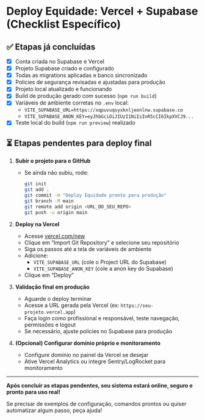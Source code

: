 # Deploy Equidade: Vercel + Supabase (Checklist Específico)

## ✅ Etapas já concluídas
- [x] Conta criada no Supabase e Vercel
- [x] Projeto Supabase criado e configurado
- [x] Todas as migrations aplicadas e banco sincronizado
- [x] Policies de segurança revisadas e ajustadas para produção
- [x] Projeto local atualizado e funcionando
- [x] Build de produção gerado com sucesso (`npm run build`)
- [x] Variáveis de ambiente corretas no `.env` local:
  - `VITE_SUPABASE_URL=https://xqpuvuqsyxknljeonlnw.supabase.co`
  - `VITE_SUPABASE_ANON_KEY=eyJhbGciOiJIUzI1NiIsInR5cCI6IkpXVCJ9...`
- [x] Teste local do build (`npm run preview`) realizado

## ⏳ Etapas pendentes para deploy final
1. **Subir o projeto para o GitHub**
   - Se ainda não subiu, rode:
     ```bash
     git init
     git add .
     git commit -m "Deploy Equidade pronto para produção"
     git branch -M main
     git remote add origin <URL_DO_SEU_REPO>
     git push -u origin main
     ```

2. **Deploy na Vercel**
   - Acesse [vercel.com/new](https://vercel.com/new)
   - Clique em “Import Git Repository” e selecione seu repositório
   - Siga os passos até a tela de variáveis de ambiente
   - Adicione:
     - `VITE_SUPABASE_URL` (cole o Project URL do Supabase)
     - `VITE_SUPABASE_ANON_KEY` (cole a anon key do Supabase)
   - Clique em “Deploy”

3. **Validação final em produção**
   - Aguarde o deploy terminar
   - Acesse a URL gerada pela Vercel (ex: `https://seu-projeto.vercel.app`)
   - Faça login como profissional e responsável, teste navegação, permissões e logout
   - Se necessário, ajuste policies no Supabase para produção

4. **(Opcional) Configurar domínio próprio e monitoramento**
   - Configure domínio no painel da Vercel se desejar
   - Ative Vercel Analytics ou integre Sentry/LogRocket para monitoramento

---

**Após concluir as etapas pendentes, seu sistema estará online, seguro e pronto para uso real!**

Se precisar de exemplos de configuração, comandos prontos ou quiser automatizar algum passo, peça ajuda!
